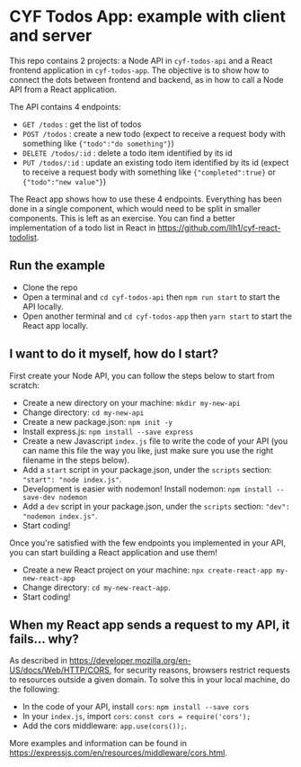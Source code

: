 # CYF Todos App: example with client and server

This repo contains 2 projects: a Node API in `cyf-todos-api` and a React frontend application in `cyf-todos-app`.
The objective is to show how to connect the dots between frontend and backend, as in how to call a Node API from a React application.

The API contains 4 endpoints:
- `GET /todos` : get the list of todos
- `POST /todos` : create a new todo (expect to receive a request body with something like `{"todo":"do something"}`)
- `DELETE /todos/:id` : delete a todo item identified by its id
- `PUT /todos/:id` : update an existing todo item identified by its id (expect to receive a request body with something like `{"completed":true}` or `{"todo":"new value"}`)

The React app shows how to use these 4 endpoints. Everything has been done in a single component, which would need to be split in smaller components. This is left as an exercise. You can find a better implementation of a todo list in React in https://github.com/llh1/cyf-react-todolist.

## Run the example

- Clone the repo
- Open a terminal and `cd cyf-todos-api` then `npm run start` to start the API locally.
- Open another terminal and `cd cyf-todos-app` then `yarn start` to start the React app locally.

## I want to do it myself, how do I start?

First create your Node API, you can follow the steps below to start from scratch:

- Create a new directory on your machine: `mkdir my-new-api`
- Change directory: `cd my-new-api`
- Create a new package.json: `npm init -y`
- Install express.js: `npm install --save express`
- Create a new Javascript `index.js` file to write the code of your API (you can name this file the way you like, just make sure you use the right filename in the steps below).
- Add a `start` script in your package.json, under the `scripts` section: `"start": "node index.js"`.
- Development is easier with nodemon! Install nodemon: `npm install --save-dev nodemon`
- Add a `dev` script in your package.json, under the `scripts` section: `"dev": "nodemon index.js"`.
- Start coding!

Once you're satisfied with the few endpoints you implemented in your API, you can start building a React application and use them!

- Create a new React project on your machine: `npx create-react-app my-new-react-app`
- Change directory: `cd my-new-react-app`.
- Start coding!

## When my React app sends a request to my API, it fails... why?

As described in https://developer.mozilla.org/en-US/docs/Web/HTTP/CORS, for security reasons, browsers restrict requests to resources outside a given domain. To solve this in your local machine, do the following:

- In the code of your API, install `cors`: `npm install --save cors`
- In your `index.js`, import `cors`: `const cors = require('cors');`
- Add the cors middleware: `app.use(cors());`.

More examples and information can be found in https://expressjs.com/en/resources/middleware/cors.html.
